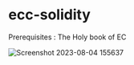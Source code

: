# ecc-solidity

Prerequisites : The Holy book of EC


![Screenshot 2023-08-04 155637](https://github.com/nullity00/ecc-solidity/assets/70228821/3c4bcab3-afbf-461b-b18b-ae4931767cad)
